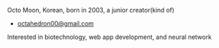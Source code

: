 Octo Moon, Korean, born in 2003, a junior creator(kind of)

- octahedron00@gmail.com

Interested in biotechnology, web app development, and neural network


<!---
octahedron00/octahedron00 is a ✨ special ✨ repository because its `README.md` (this file) appears on your GitHub profile.
You can click the Preview link to take a look at your changes.
--->
